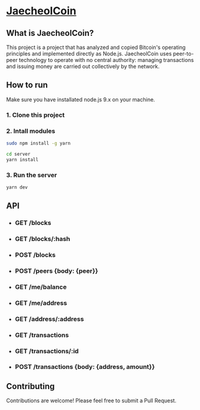 # [JaecheolCoin](https://github.com/jcgod413/JaecheolCoin)


## What is JaecheolCoin?
This project is a project that has analyzed and copied Bitcoin's operating principles and implemented directly as Node.js. JaecheolCoin uses peer-to-peer technology to operate with no central authority: managing transactions and issuing money are carried out collectively by the network. 


## How to run
Make sure you have installated node.js 9.x on your machine.

### 1. Clone this project

### 2. Intall modules
```bash
sudo npm install -g yarn

cd server
yarn install
```

### 3. Run the server
```bash
yarn dev
```


## API
- ### GET /blocks
- ### GET /blocks/:hash
- ### POST /blocks
- ### POST /peers {body: {peer}}
- ### GET /me/balance
- ### GET /me/address
- ### GET /address/:address
- ### GET /transactions
- ### GET /transactions/:id
- ### POST /transactions {body: {address, amount}}


## Contributing
Contributions are welcome! Please feel free to submit a Pull Request.
